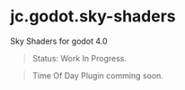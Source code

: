 # jc.godot.sky-shaders
Sky Shaders for godot 4.0

> Status: Work In Progress.

> Time Of Day Plugin comming soon.
